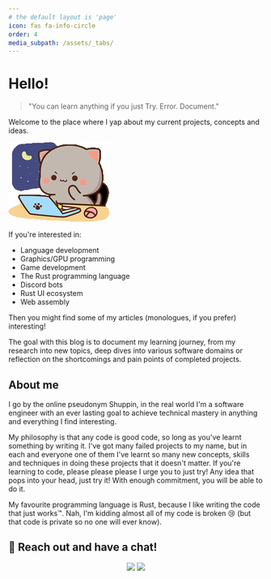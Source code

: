 ```yaml
---
# the default layout is 'page'
icon: fas fa-info-circle
order: 4
media_subpath: /assets/_tabs/
---
```


# Hello!

> "You can learn anything if you just Try. Error. Document."

Welcome to the place where I yap about my current projects, concepts and ideas.

![Picture of a cat typing on a computer](goma-laptop.gif)

If you're interested in:
- Language development
- Graphics/GPU programming
- Game development
- The Rust programming language
- Discord bots
- Rust UI ecosystem
- Web assembly

Then you might find some of my articles (monologues, if you prefer) interesting!

The goal with this blog is to document my learning journey, from my research into new topics, deep dives into various software domains or reflection on the shortcomings and pain points of completed projects.

## About me

I go by the online pseudonym Shuppin, in the real world I'm a software engineer with an ever lasting goal to achieve technical mastery in anything and everything I find interesting. 

My philosophy is that any code is good code, so long as you've learnt something by writing it. I've got many failed projects to my name, but in each and everyone one of them I've learnt so many new concepts, skills and techniques in doing these projects that it doesn't matter. If you're learning to code, please please please I urge you to just try! Any idea that pops into your head, just try it! With enough commitment, you will be able to do it.

My favourite programming language is Rust, because I like writing the code that just works™. Nah, I'm kidding almost all of my code is broken 😢 (but that code is private so no one will ever know).


## 💬 Reach out and have a chat!

<p align="center">
  <a href="https://discordapp.com/users/311573778545115136"><img src="https://dcbadge.limes.pink/api/shield/311573778545115136" height=30/></a>
  <a href="mailto:shuppin93@outlook.com"><img src="email.svg" height=30/></a>
</p> 


<!-- > Add Markdown syntax content to file `_tabs/about.md`{: .filepath } and it will show up on this page.
{: .prompt-tip } -->
